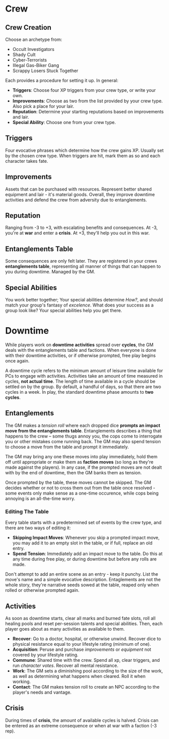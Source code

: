 # Crew

## Crew Creation

Choose an archetype from:

- Occult Investigators
- Shady Cult
- Cyber-Terrorists
- Illegal Gas-Biker Gang
- Scrappy Losers Stuck Together

Each provides a procedure for setting it up. In general:

- **Triggers**: Choose four XP triggers from your crew type, or write your own.
- **Improvements**: Choose as two from the list provided by your crew type. Also pick a place for your lair.
- **Reputation**: Determine your starting reputations based on improvements and lair.
- **Special Ability**: Choose one from your crew type.

## Triggers

Four evocative phrases which determine how the crew gains XP. Usually set by the chosen crew type. When triggers are hit, mark them as so and each character takes fate.

## Improvements

Assets that can be purchased with resources. Represent better shared equipment and lair - it's material goods. Overall, they improve downtime activities and defend the crew from adversity due to entanglements.

## Reputation

Ranging from -3 to +3, with escalating benefits and consequences. At -3, you're at **war** and enter a **crisis**. At +3, they'll help you out in this war.

## Entanglements Table

Some consequences are only felt later. They are registered in your crews **entanglements table**, representing all manner of things that can happen to you during downtime. Managed by the GM.

## Special Abilities

You work better together; Your special abilities determine _How?_, and should match your group's fantasy of _excelence_. What does your success as a group look like? Your special abilities help you get there.

# Downtime

While players work on **downtime activities** spread over **cycles**, the GM deals with the entanglements table and factions. When everyone is done with their downtime activities, or if otherwise prompted, free play begins once again.

A downtime cycle refers to the minimum amount of leisure time available for PCs to engage with activities. Activities take an amount of time measured in cycles, **not actual time**. The length of time available in a cycle should be settled on by the group. By default, a handful of days, so that there are two cycles in a week. In play, the standard downtime phase amounts to **two cycles**.

## Entanglements

The GM makes a _tension roll_ where each dropped dice **prompts an impact move from the entanglements table**. Entanglements describes a thing that happens to the crew – some thugs annoy you, the cops come to interrogate you or other mistakes come running back. The GM may also spend tension to choose a move from the table and prompt it immediately.

The GM may bring any one these moves into play immediately, hold them off until appropriate or make them as **faction moves** (so long as they're made against the players). In any case, if the prompted moves are not dealt with by the end of downtime, then the GM banks them as tension.

Once prompted by the table, these moves cannot be skipped. The GM decides whether or not to cross them out from the table once resolved - some events only make sense as a one-time occurence, while cops being annoying is an all-the-time worry.

### Editing The Table

Every table starts with a predetermined set of events by the crew type, and there are two ways of editing it:

- **Skipping Impact Moves**: Whenever you skip a prompted impact move, you may add it to an empty slot in the table, or if full, replace an old entry.
- **Spend Tension**: Immediately add an impact move to the table. Do this at any time during free play, or during downtime but before any rolls are made.

Don't attempt to add an entire scene as an entry - keep it punchy. List the move's name and a simple evocative description. Entaglements are not the whole story, they're narrative seeds sowed at the table, reaped only when rolled or otherwise prompted again.

## Activities

As soon as downtime starts, clear all marks and burned fate slots, roll all healing pools and reset per-session talents and special abilities. Then, each player goes about as many activities as available to them.

- **Recover**: Go to a doctor, hospital, or otherwise unwind. Recover dice to physical resistance equal to your lifestyle rating (minimum of one).
- **Acquisition**: Peruse and purchase _improvements_ or _equipment_ not covered by your lifestyle rating.
- **Commune**: Shared time with the crew. Spend all xp, clear triggers, and run _character votes_. Recover all mental resistance.
- **Work**: The GM sets a diminishing pool according to the size of the work, as well as determining what happens when cleared. Roll it when working.
- **Contact**: The GM makes tension roll to create an NPC according to the player's needs and vantage.

## Crisis

During times of **crisis**, the amount of available cycles is halved. Crisis can be entered as an extreme consequence or when at war with a faction (-3 rep).
